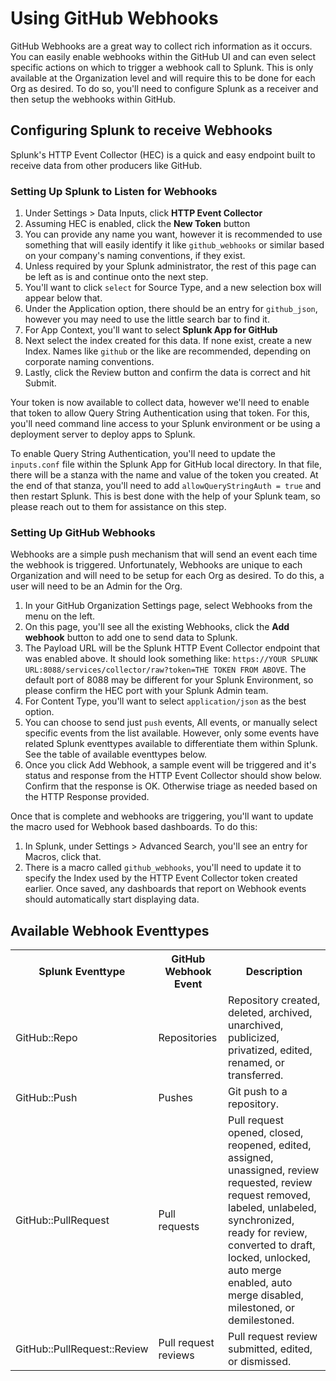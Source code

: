 # Using GitHub Webhooks

GitHub Webhooks are a great way to collect rich information as it occurs. You can easily enable webhooks within the GitHub UI and can even select specific actions on which to trigger a webhook call to Splunk. This is only available at the Organization level and will require this to be done for each Org as desired. To do so, you'll need to configure Splunk as a receiver and then setup the webhooks within GitHub.

## Configuring Splunk to receive Webhooks

Splunk's HTTP Event Collector (HEC) is a quick and easy endpoint built to receive data from other producers like GitHub.

### Setting Up Splunk to Listen for Webhooks
1. Under Settings > Data Inputs, click **HTTP Event Collector**
1. Assuming HEC is enabled, click the **New Token** button
1. You can provide any name you want, however it is recommended to use something that will easily identify it like `github_webhooks` or similar based on your company's naming conventions, if they exist.
1. Unless required by your Splunk administrator, the rest of this page can be left as is and continue onto the next step.
1. You'll want to click `select` for Source Type, and a new selection box will appear below that.
1. Under the Application option, there should be an entry for `github_json`, however you may need to use the little search bar to find it.
1. For App Context, you'll want to select **Splunk App for GitHub**</li>
1. Next select the index created for this data. If none exist, create a new Index. Names like `github` or the like are recommended, depending on corporate naming conventions.
1. Lastly, click the Review button and confirm the data is correct and hit Submit.

Your token is now available to collect data, however we'll need to enable that token to allow Query String Authentication using that token. For this, you'll need command line access to your Splunk environment or be using a deployment server to deploy apps to Splunk.

To enable Query String Authentication, you'll need to update the `inputs.conf` file within the Splunk App for GitHub local directory. In that file, there will be a stanza with the name and value of the token you created. At the end of that stanza, you'll need to add `allowQueryStringAuth = true` and then restart Splunk. This is best done with the help of your Splunk team, so please reach out to them for assistance on this step.

### Setting Up GitHub Webhooks

Webhooks are a simple push mechanism that will send an event each time the webhook is triggered. Unfortunately, Webhooks are unique to each Organization and will need to be setup for each Org as desired. To do this, a user will need to be an Admin for the Org.

1. In your GitHub Organization Settings page, select Webhooks from the menu on the left.
1. On this page, you'll see all the existing Webhooks, click the **Add webhook** button to add one to send data to Splunk.
1. The Payload URL will be the Splunk HTTP Event Collector endpoint that was enabled above. It should look something like: `https://YOUR SPLUNK URL:8088/services/collector/raw?token=THE TOKEN FROM ABOVE`. The default port of 8088 may be different for your Splunk Environment, so please confirm the HEC port with your Splunk Admin team.
1. For Content Type, you'll want to select `application/json` as the best option.
1. You can choose to send just `push` events, All events, or manually select specific events from the list available. However, only some events have related Splunk eventtypes available to differentiate them within Splunk. See the table of available eventtypes below.
1. Once you click Add Webhook, a sample event will be triggered and it's status and response from the HTTP Event Collector should show below. Confirm that the response is OK. Otherwise triage as needed based on the HTTP Response provided.

Once that is complete and webhooks are triggering, you'll want to update the macro used for Webhook based dashboards. To do this:
1. In Splunk, under Settings > Advanced Search, you'll see an entry for Macros, click that.
1. There is a macro called `github_webhooks`, you'll need to update it to specify the Index used by the HTTP Event Collector token created earlier. Once saved, any dashboards that report on Webhook events should automatically start displaying data.


## Available Webhook Eventtypes
<table>
<tr>
<th>Splunk Eventtype</th>
<th>GitHub Webhook Event</th>
<th>Description</th>
</tr>
<tr>
<td>GitHub::Repo</td>
<td>Repositories</td>
<td>Repository created, deleted, archived, unarchived, publicized, privatized, edited, renamed, or transferred.</td>
</tr>
<tr>
<td>GitHub::Push</td>
<td>Pushes</td>
<td>Git push to a repository.</td>
</tr>
<tr>
<td>GitHub::PullRequest</td>
<td>Pull requests</td>
<td>Pull request opened, closed, reopened, edited, assigned, unassigned, review requested, review request removed, labeled, unlabeled, synchronized, ready for review, converted to draft, locked, unlocked, auto merge enabled, auto merge disabled, milestoned, or demilestoned.</td>
</tr>
<tr>
<td>GitHub::PullRequest::Review</td>
<td>Pull request reviews</td>
<td>Pull request review submitted, edited, or dismissed.</td>
</tr>
</table>
